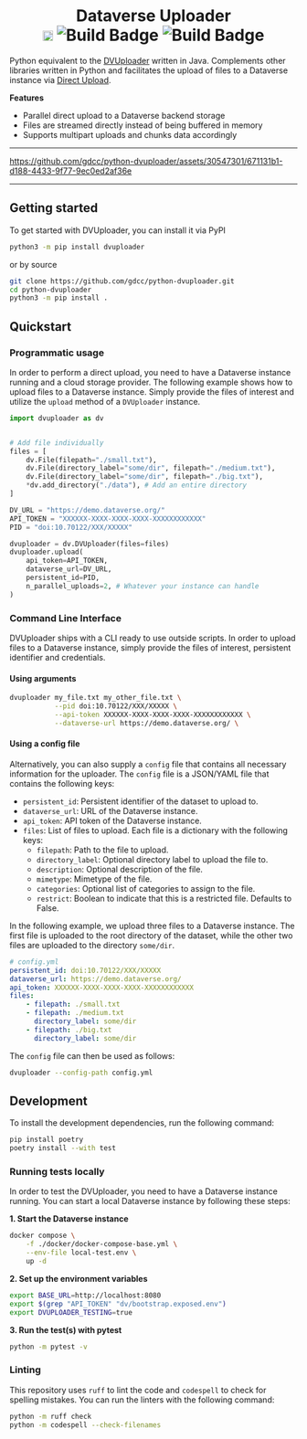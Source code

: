 <h1 align="center">
  Dataverse Uploader</br>
  <a href="https://badge.fury.io/py/dvuploader"><img src="https://badge.fury.io/py/dvuploader.svg" alt="PyPI version" height="18"></a>
  <img src="https://img.shields.io/badge/python-3.9 | 3.10 | 3.11-blue.svg" alt="Build Badge">
  <img src="https://github.com/gdcc/python-dvuploader/actions/workflows/test.yml/badge.svg" alt="Build Badge">
</h1>

Python equivalent to the [DVUploader](https://github.com/GlobalDataverseCommunityConsortium/dataverse-uploader) written in Java. Complements other libraries written in Python and facilitates the upload of files to a Dataverse instance via [Direct Upload](https://guides.dataverse.org/en/latest/developers/s3-direct-upload-api.html).

**Features**

* Parallel direct upload to a Dataverse backend storage
* Files are streamed directly instead of being buffered in memory
* Supports multipart uploads and chunks data accordingly

-----

https://github.com/gdcc/python-dvuploader/assets/30547301/671131b1-d188-4433-9f77-9ec0ed2af36e

-----

## Getting started

To get started with DVUploader, you can install it via PyPI

```bash
python3 -m pip install dvuploader
```

or by source

```bash
git clone https://github.com/gdcc/python-dvuploader.git
cd python-dvuploader
python3 -m pip install .
```

## Quickstart

### Programmatic usage

In order to perform a direct upload, you need to have a Dataverse instance running and a cloud storage provider. The following example shows how to upload files to a Dataverse instance. Simply provide the files of interest and utilize the `upload` method of a `DVUploader` instance.

```python
import dvuploader as dv


# Add file individually
files = [
    dv.File(filepath="./small.txt"),
    dv.File(directory_label="some/dir", filepath="./medium.txt"),
    dv.File(directory_label="some/dir", filepath="./big.txt"),
    *dv.add_directory("./data"), # Add an entire directory
]

DV_URL = "https://demo.dataverse.org/"
API_TOKEN = "XXXXXX-XXXX-XXXX-XXXX-XXXXXXXXXXXX"
PID = "doi:10.70122/XXX/XXXXX"

dvuploader = dv.DVUploader(files=files)
dvuploader.upload(
    api_token=API_TOKEN,
    dataverse_url=DV_URL,
    persistent_id=PID,
    n_parallel_uploads=2, # Whatever your instance can handle
)
```

### Command Line Interface

DVUploader ships with a CLI ready to use outside scripts. In order to upload files to a Dataverse instance, simply provide the files of interest, persistent identifier and credentials.

#### Using arguments

```bash
dvuploader my_file.txt my_other_file.txt \
           --pid doi:10.70122/XXX/XXXXX \
           --api-token XXXXXX-XXXX-XXXX-XXXX-XXXXXXXXXXXX \
           --dataverse-url https://demo.dataverse.org/ \
```

#### Using a config file

Alternatively, you can also supply a `config` file that contains all necessary information for the uploader. The `config` file is a JSON/YAML file that contains the following keys:

* `persistent_id`: Persistent identifier of the dataset to upload to.
* `dataverse_url`: URL of the Dataverse instance.
* `api_token`: API token of the Dataverse instance.
* `files`: List of files to upload. Each file is a dictionary with the following keys:
  * `filepath`: Path to the file to upload.
  * `directory_label`: Optional directory label to upload the file to.
  * `description`: Optional description of the file.
  * `mimetype`: Mimetype of the file.
  * `categories`: Optional list of categories to assign to the file.
  * `restrict`: Boolean to indicate that this is a restricted file. Defaults to False.

In the following example, we upload three files to a Dataverse instance. The first file is uploaded to the root directory of the dataset, while the other two files are uploaded to the directory `some/dir`.

```yaml
# config.yml
persistent_id: doi:10.70122/XXX/XXXXX
dataverse_url: https://demo.dataverse.org/
api_token: XXXXXX-XXXX-XXXX-XXXX-XXXXXXXXXXXX
files:
    - filepath: ./small.txt
    - filepath: ./medium.txt
      directory_label: some/dir
    - filepath: ./big.txt
      directory_label: some/dir
```

The `config` file can then be used as follows:

```bash
dvuploader --config-path config.yml
```

## Development

To install the development dependencies, run the following command:

```bash
pip install poetry
poetry install --with test
```

### Running tests locally

In order to test the DVUploader, you need to have a Dataverse instance running. You can start a local Dataverse instance by following these steps:

**1. Start the Dataverse instance**

```bash
docker compose \
    -f ./docker/docker-compose-base.yml \
    --env-file local-test.env \
    up -d
```

**2. Set up the environment variables**

```bash
export BASE_URL=http://localhost:8080
export $(grep "API_TOKEN" "dv/bootstrap.exposed.env")
export DVUPLOADER_TESTING=true
```

**3. Run the test(s) with pytest**

```bash
python -m pytest -v
```

### Linting

This repository uses `ruff` to lint the code and `codespell` to check for spelling mistakes. You can run the linters with the following command:

```bash
python -m ruff check
python -m codespell --check-filenames
```
